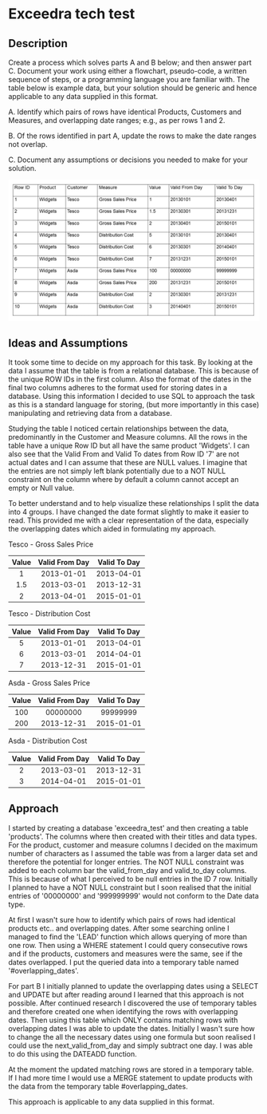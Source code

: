 # Exceedra tech test

## Description

Create a process which solves parts A and B below; and then answer part C. Document your work using either a flowchart, pseudo-code, a written sequence of steps, or a programming language you are familiar with. The table below is example data, but your solution should be generic and hence applicable to any data supplied in this format.

  A.	Identify which pairs of rows have identical Products, Customers and Measures, and overlapping date ranges; e.g., as per rows 1 and 2.

  B.	Of the rows identified in part A, update the rows to make the date ranges not overlap.

  C.	Document any assumptions or decisions you needed to make for your solution.

  ![table](./Images/Presentation2.png)

## Ideas and Assumptions

It took some time to decide on my approach for this task. By looking at the data I assume that the table is from a relational database. This is because of the unique ROW IDs in the first column. Also the format of the dates in the final two columns adheres to the format used for storing dates in a database.
Using this information I decided to use SQL to approach the task as this is a standard language for storing, (but more importantly in this case) manipulating and retrieving data from a database.

Studying the table I noticed certain relationships between the data, predominantly in the Customer and Measure columns. All the rows in the table have a unique Row ID but all have the same product 'Widgets'. I can also see that the Valid From and Valid To dates from Row ID '7' are not actual dates and I can assume that these are NULL values. I imagine that the entries are not simply left blank potentially due to a NOT NULL constraint on the column where by default a column cannot accept an empty or Null value.

To better understand and to help visualize these relationships I split the data into 4 groups. I have changed the date format slightly to make it easier to read. This provided me with a clear representation of the data, especially the overlapping dates which aided in formulating my approach.



Tesco - Gross Sales Price

| Value | Valid From Day | Valid To Day |
| :---: | :------------: | :----------: |
| 1     | 2013-01-01     | 2013-04-01   |
| 1.5   | 2013-03-01     | 2013-12-31   |
| 2     | 2013-04-01     | 2015-01-01   |


Tesco - Distribution Cost

| Value | Valid From Day | Valid To Day |
| :---: | :------------: | :----------: |
| 5 | 2013-01-01 | 2013-04-01 |
| 6 | 2013-03-01 | 2014-04-01 |
| 7 | 2013-12-31 | 2015-01-01 |


Asda - Gross Sales Price

| Value | Valid From Day | Valid To Day |
| :---: | :------------: | :----------: |
| 100 | 00000000 | 99999999 |
| 200 | 2013-12-31 | 2015-01-01 |


Asda - Distribution Cost

| Value | Valid From Day | Valid To Day |
| :---: | :------------: | :----------: |
| 2 | 2013-03-01 | 2013-12-31|
| 3 | 2014-04-01 | 2015-01-01|


## Approach

I started by creating a database 'exceedra_test' and then creating a table 'products'. The columns where then created with their titles and data types. For the product, customer and measure columns I decided on the maximum number of characters as I assumed the table was from a larger data set and therefore the potential for longer entries. The NOT NULL constraint was added to each column bar the valid_from_day and valid_to_day columns. This is because of what I perceived to be null entries in the ID 7 row. Initially I planned to have a NOT NULL constraint but I soon realised that the initial entries of '00000000' and '999999999' would not conform to the Date data type.

At first I wasn't sure how to identify which pairs of rows had identical products etc.. and overlapping dates. After some searching online I managed to find the 'LEAD' function which allows querying of more than one row. Then using a WHERE statement I could query consecutive rows and if the products, customers and measures were the same, see if the dates overlapped.
I put the queried data into a temporary table named '#overlapping_dates'.

For part B I initially planned to update the overlapping dates using a SELECT and UPDATE but after reading around I learned that this approach is not possible. After continued research I discovered the use of temporary tables and therefore created one when identifying the rows with overlapping dates. Then using this table which ONLY contains matching rows with overlapping dates I was able to update the dates. Initially I wasn't sure how to change the all the necessary dates using one formula but soon realised I could use the next_valid_from_day and simply subtract one day. I was able to do this using the DATEADD function.

At the moment the updated matching rows are stored in a temporary table. If I had more time I would use a MERGE statement to update products with the data from the temporary table #overlapping_dates.

This approach is applicable to any data supplied in this format.
